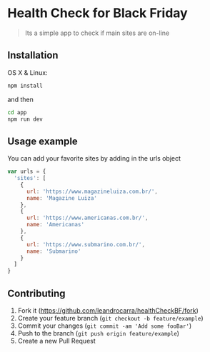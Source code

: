 # Health Check for Black Friday
> Its a simple app to check if main sites are on-line

## Installation

OS X & Linux:

```sh
npm install
```
and then

```sh
cd app
npm run dev
```

## Usage example

You can add your favorite sites by adding in the urls object

```js
var urls = {
  'sites': [
    {
      url: 'https://www.magazineluiza.com.br/',
      name: 'Magazine Luiza'
    },
    {
      url: 'https://www.americanas.com.br/',
      name: 'Americanas'
    },
    {
      url: 'https://www.submarino.com.br/',
      name: 'Submarino'
    }
  ]
}
```

## Contributing

1. Fork it (<https://github.com/leandrocarra/healthCheckBF/fork>)
2. Create your feature branch (`git checkout -b feature/example`)
3. Commit your changes (`git commit -am 'Add some fooBar'`)
4. Push to the branch (`git push origin feature/example`)
5. Create a new Pull Request

